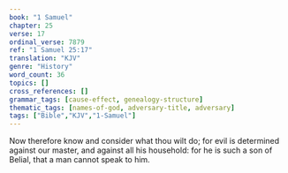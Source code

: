 ```yaml
---
book: "1 Samuel"
chapter: 25
verse: 17
ordinal_verse: 7879
ref: "1 Samuel 25:17"
translation: "KJV"
genre: "History"
word_count: 36
topics: []
cross_references: []
grammar_tags: [cause-effect, genealogy-structure]
thematic_tags: [names-of-god, adversary-title, adversary]
tags: ["Bible","KJV","1-Samuel"]
---
```

Now therefore know and consider what thou wilt do; for evil is determined against our master, and against all his household: for he is such a son of Belial, that a man cannot speak to him.
